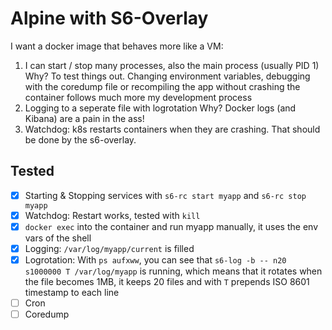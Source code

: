 # Alpine with S6-Overlay

I want a docker image that behaves more like a VM:

1. I can start / stop many processes, also the main process (usually PID 1)
   Why? To test things out. Changing environment variables, debugging with the coredump file or recompiling the app without crashing the container follows much more my development process
2. Logging to a seperate file with logrotation
   Why? Docker logs (and Kibana) are a pain in the ass!
3. Watchdog: k8s restarts containers when they are crashing. That should be done by the s6-overlay.

## Tested

- [x] Starting & Stopping services with `s6-rc start myapp` and `s6-rc stop myapp`
- [x] Watchdog: Restart works, tested with `kill`
- [x] `docker exec` into the container and run myapp manually, it uses the env vars of the shell
- [x] Logging: `/var/log/myapp/current` is filled
- [x] Logrotation: With `ps aufxww`, you can see that `s6-log -b -- n20 s1000000 T /var/log/myapp` is running, which means that it rotates when the file becomes 1MB, it keeps 20 files and with `T` prepends ISO 8601 timestamp to each line
- [ ] Cron
- [ ] Coredump